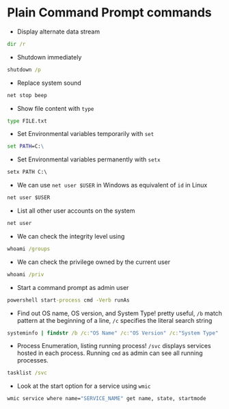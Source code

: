 # Plain Command Prompt commands

* Display alternate data stream
```cmd
dir /r
```

* Shutdown immediately
```cmd
shutdown /p
```

*  Replace system sound
```cmd
net stop beep
```
* Show file content with `type`
```cmd
type FILE.txt
```

* Set Environmental variables temporarily with `set`
```cmd
set PATH=C:\
```

* Set Environmental variables permanently with `setx`
```cmd
setx PATH C:\
```

* We can use `net user $USER` in Windows as equivalent of `id` in Linux
```cmd
net user $USER
```

* List all other user accounts on the system
```cmd
net user
```

* We can check the integrity level using 
```cmd
whoami /groups
```

* We can check the privilege owned by the current user
```cmd
whoami /priv
```

* Start a command prompt as admin user
```cmd
powershell start-process cmd -Verb runAs
```
* Find out OS name, OS version, and System Type! pretty useful, `/b` match pattern at the beginning of a line, `/c` specifies the literal search string 
```cmd
systeminfo | findstr /b /c:"OS Name" /c:"OS Version" /c:"System Type"
```

* Process Enumeration, listing running process! `/svc` displays services hosted in each process. Running `cmd` as admin can see all running processes.
```cmd
tasklist /svc
```

* Look at the start option for a service using `wmic`
```cmd
wmic service where name="SERVICE_NAME" get name, state, startmode
```

